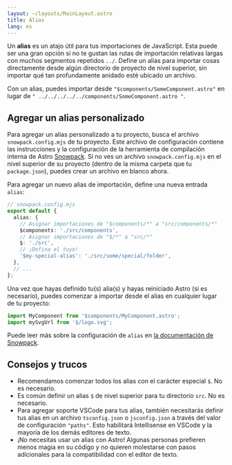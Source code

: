 ```yaml
---
layout: ~/layouts/MainLayout.astro
title: Alias
lang: es
---
```


Un **alias** es un atajo útil para tus importaciones de JavaScript. Esta puede ser una gran opción si no te gustan las rutas de importación relativas largas con muchos segmentos repetidos `../`. Define un alias para importar cosas directamente desde algún directorio de proyecto de nivel superior, sin importar qué tan profundamente anidado esté ubicado un archivo.

Con un alias, puedes importar desde `"$components/SomeComponent.astro"` en lugar de `" ../../../../../components/SomeComponent.astro "`.

## Agregar un alias personalizado

Para agregar un alias personalizado a tu proyecto, busca el archivo `snowpack.config.mjs` de tu proyecto. Este archivo de configuración contiene las instrucciones y la configuración de la herramienta de compilación interna de Astro [Snowpack](https://www.snowpack.dev/reference/configuration). Si no ves un archivo `snowpack.config.mjs` en el nivel superior de su proyecto (dentro de la misma carpeta que tu `package.json`), puedes crear un archivo en blanco ahora.

Para agregar un nuevo alias de importación, define una nueva entrada `alias`:

```ts
// snowpack.config.mjs
export default {
  alias: {
    // Asignar importaciones de "$components/*" a "src/components/*"
    $components: './src/components',
    // Asignar importaciones de "$/*" a "src/*"
    $: './src',
    // ¡Defina el tuyo!
    '$my-special-alias': './src/some/special/folder',
  },
  // ...
};
```

Una vez que hayas definido tu(s) alia(s) y hayas reiniciado Astro (si es necesario), puedes comenzar a importar desde el alias en cualquier lugar de tu proyecto:

```js
import MyComponent from '$components/MyComponent.astro';
import mySvgUrl from '$/logo.svg';
```

Puede leer más sobre la configuración de `alias` en [la documentación de Snowpack](https://www.snowpack.dev/reference/configuration#alias).

## Consejos y trucos

- Recomendamos comenzar todos los alias con el carácter especial `$`. No es necesario.
- Es común definir un alias `$` de nivel superior para tu directorio `src`. No es necesario.
- Para agregar soporte VSCode para tus alias, también necesitarás definir tus alias en un archivo `tsconfig.json` o `jsconfig.json` a través del valor de configuración `"paths"`. Esto habilitará Intellisense en VSCode y la mayoría de los demás editores de texto.
- ¡No necesitas usar un alias con Astro! Algunas personas prefieren menos magia en su código y no quieren molestarse con pasos adicionales para la compatibilidad con el editor de texto.
